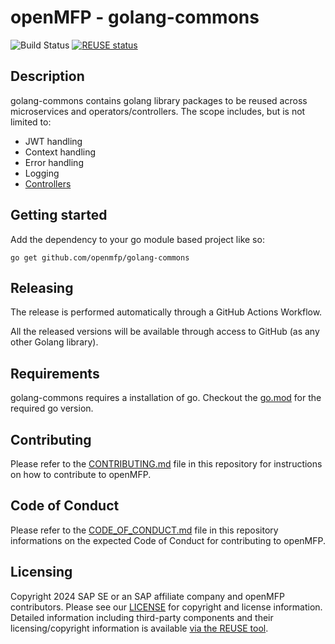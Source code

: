 # openMFP - golang-commons
![Build Status](https://github.com/openmfp/golang-commons/actions/workflows/pipeline.yml/badge.svg)
[![REUSE status](
https://api.reuse.software/badge/github.com/openmfp/golang-commons)](https://api.reuse.software/info/github.com/openmfp/golang-commons)
## Description

golang-commons contains golang library packages to be reused across microservices and operators/controllers. The scope includes, but is not limited to:

- JWT handling
- Context handling
- Error handling
- Logging
- [Controllers](./controller/README.md)


## Getting started

Add the dependency to your go module based project like so:

```
go get github.com/openmfp/golang-commons
```

## Releasing

The release is performed automatically through a GitHub Actions Workflow.

All the released versions will be available through access to GitHub (as any other Golang library).

## Requirements

golang-commons requires a installation of go. Checkout the [go.mod](go.mod) for the required go version.

## Contributing

Please refer to the [CONTRIBUTING.md](CONTRIBUTING.md) file in this repository for instructions on how to contribute to openMFP.

## Code of Conduct

Please refer to the [CODE_OF_CONDUCT.md](CODE_OF_CONDUCT.md) file in this repository informations on the expected Code of Conduct for contributing to openMFP.

## Licensing

Copyright 2024 SAP SE or an SAP affiliate company and openMFP contributors. Please see our [LICENSE](LICENSE) for copyright and license information. Detailed information including third-party components and their licensing/copyright information is available [via the REUSE tool](https://api.reuse.software/info/github.com/openmfp/golang-commons).
